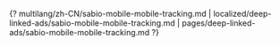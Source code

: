 {? multilang/zh-CN/sabio-mobile-mobile-tracking.md | localized/deep-linked-ads/sabio-mobile-mobile-tracking.md | pages/deep-linked-ads/sabio-mobile-mobile-tracking.md ?}

